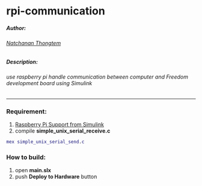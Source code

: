 # rpi-communication 

##### Author:
###### [Natchanan Thongtem](https://github.com/psychoAB)
##### Description:
###### use raspberry pi handle communication between computer and Freedom development board using Simulink 
___

### Requirement:
1. [Raspberry Pi Support from Simulink](https://www.mathworks.com/hardware-support/raspberry-pi-simulink.html)
2. compile __simple_unix_serial_receive.c__
```matlab
mex simple_unix_serial_send.c
```

### How to build:
1. open __main.slx__
2. push __Deploy to Hardware__ button
